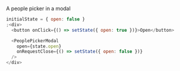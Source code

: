 A people picker in a modal

```js
initialState = { open: false }
;<div>
  <button onClick={() => setState({ open: true })}>Open</button>

  <PeoplePickerModal
    open={state.open}
    onRequestClose={() => setState({ open: false })}
  />
</div>
```
